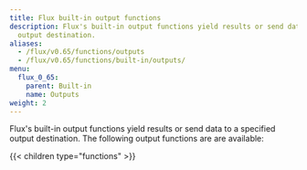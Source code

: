 ```yaml
---
title: Flux built-in output functions
description: Flux's built-in output functions yield results or send data to a specified
  output destination.
aliases:
  - /flux/v0.65/functions/outputs
  - /flux/v0.65/functions/built-in/outputs/
menu:
  flux_0_65:
    parent: Built-in
    name: Outputs
weight: 2
---
```


Flux's built-in output functions yield results or send data to a specified output destination.
The following output functions are are available:

{{< children type="functions" >}}
